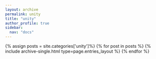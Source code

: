 ```yaml
---
layout: archive
permalink: unity
title: "unity"
author_profile: true
sidebar:
  nav: "docs"
---
```


{% assign posts = site.categories['unity']%}
{% for post in posts %}
  {% include archive-single.html type=page.entries_layout %}
{% endfor %}

